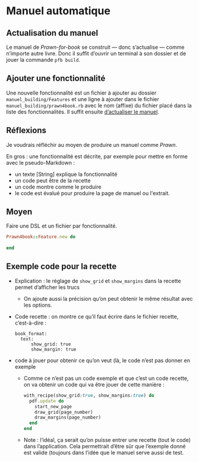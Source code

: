 # Manuel automatique



<a name="update-manual"></a>

## Actualisation du manuel

Le manuel de *Prawn-for-book* se construit — donc s’actualise — comme n’importe autre livre. Donc il suffit d’ouvrir un terminal à son dossier et de jouer la commande `pfb build`.

<a name="add-feature"></a>

## Ajouter une fonctionnalité

Une nouvelle fonctionnalité est un fichier à ajouter au dossier `manuel_building/Features` et une ligne à ajouter dans le fichier `manuel_building/prawn4book.rb` avec le nom (affixe) du fichier placé dans la liste des fonctionnalités. Il suffit ensuite [d’actualiser le manuel](#update-manual).



## Réflexions

Je voudrais réfléchir au moyen de produire un manuel comme *Prawn*.

En gros : une fonctionnalité est décrite, par exemple pour mettre en forme avec le pseudo-Markdown :

* un texte [String] explique la fonctionnalité
* un code peut être de la recette
* un code montre comme le produire
* le code est évalué pour produire la page de manuel ou l'extrait.



## Moyen

Faire une DSL et un fichier par fonctionnalité.

~~~ruby
Prawn4book::Feature.new do 
  
end
~~~



## Exemple code pour la recette

* Explication : le réglage de `show_grid` et `show_margins` dans la recette permet d’afficher les trucs

  * On ajoute aussi la précision qu’on peut obtenir le même résultat avec les options.

* Code recette : on montre ce qu’il faut écrire dans le fichier recette, c’est-à-dire :

  ~~~
  book_format:
  	text:
  		show_grid: true
  		show_margin: true
  ~~~

* code à jouer pour obtenir ce qu’on veut (là, le code n’est pas donner en exemple

  * Comme ce n’est pas un code exemple et que c’est un code recette, on va obtenir un code qui va être jouer de cette manière :

    ~~~ruby
    with_recipe(show_grid:true, show_margins:true) do
      pdf.update do
        start_new_page
        draw_grid(page_number)
        draw_margins(page_number)
      end
    end
    ~~~

  * Note : l’idéal, ça serait qu’on puisse entrer une recette (tout le code) dans l’application. Cela permettrait d’être sûr que l’exemple donné est valide (toujours dans l’idée que le manuel serve aussi de test.

